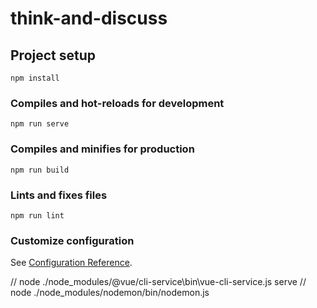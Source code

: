 # think-and-discuss

## Project setup
```
npm install
```

### Compiles and hot-reloads for development
```
npm run serve
```

### Compiles and minifies for production
```
npm run build
```

### Lints and fixes files
```
npm run lint
```

### Customize configuration
See [Configuration Reference](https://cli.vuejs.org/config/).

// node ./node_modules/@vue/cli-service\bin\vue-cli-service.js  serve
// node ./node_modules/nodemon/bin/nodemon.js